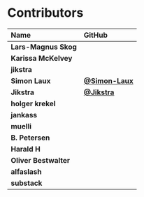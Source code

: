 # Contributors

| Name                  | GitHub                                           |
| :-------------------- | :----------------------------------------------- |
| **Lars-Magnus Skog**  |                                                  |
| **Karissa McKelvey**  |                                                  |
| **jikstra**           |                                                  |
| **Simon Laux**        | [**@Simon-Laux**](https://github.com/Simon-Laux) |
| **Jikstra**           | [**@Jikstra**](https://github.com/Jikstra)       |
| **holger krekel**     |                                                  |
| **jankass**           |                                                  |
| **muelli**            |                                                  |
| **B. Petersen**       |                                                  |
| **Harald H**          |                                                  |
| **Oliver Bestwalter** |                                                  |
| **alfaslash**         |                                                  |
| **substack**          |                                                  |
